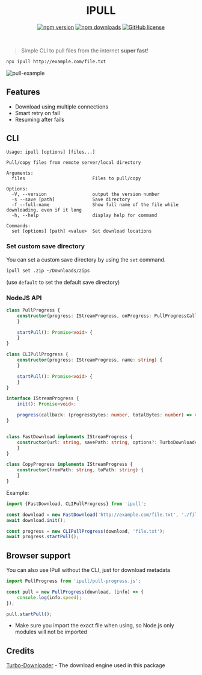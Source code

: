 <div align="center">
    <h1>IPULL</h1>
</div>

<div align="center">

[![npm version](https://badge.fury.io/js/ipull.svg)](https://badge.fury.io/js/ipull)
[![npm downloads](https://img.shields.io/npm/dt/ipull.svg)](https://www.npmjs.com/package/ipull)
[![GitHub license](https://img.shields.io/github/license/ido-pluto/ipull)](./LICENSE)

</div>
<br />

> Simple CLI to pull files from the internet **super fast**!

```bash
npx ipull http://example.com/file.txt
```

![pull-example](https://github.com/ido-pluto/ipull/blob/main/demo/pull-file.gif)

## Features

- Download using multiple connections
- Smart retry on fail
- Resuming after fails

## CLI

```
Usage: ipull [options] [files...]

Pull/copy files from remote server/local directory

Arguments:
  files                         Files to pull/copy

Options:
  -V, --version                 output the version number
  -s --save [path]              Save directory
  -f --full-name                Show full name of the file while downloading, even if it long
  -h, --help                    display help for command

Commands:
  set [options] [path] <value>  Set download locations
```

### Set custom save directory

You can set a custom save directory by using the `set` command.

```bash
ipull set .zip ~/Downloads/zips
```

(use `default` to set the default save directory)

### NodeJS API

```ts
class PullProgress {
    constructor(progress: IStreamProgress, onProgress: PullProgressCallback) {
    }

    startPull(): Promise<void> {
    }
}

class CLIPullProgress {
    constructor(progress: IStreamProgress, name: string) {
    }

    startPull(): Promise<void> {
    }
}

interface IStreamProgress {
    init(): Promise<void>;

    progress(callback: (progressBytes: number, totalBytes: number) => void): Promise<any>;
}


class FastDownload implements IStreamProgress {
    constructor(url: string, savePath: string, options?: TurboDownloaderOptions) {
    }
}

class CopyProgress implements IStreamProgress {
    constructor(fromPath: string, toPath: string) {
    }
}
```

Example:

```ts
import {FastDownload, CLIPullProgress} from 'ipull';

const download = new FastDownload('http://example.com/file.txt', './file.txt');
await download.init();

const progress = new CLIPullProgress(download, 'file.txt');
await progress.startPull();
```

## Browser support
You can also use IPull without the CLI, just for download metadata

```ts
import PullProgress from 'ipull/pull-progress.js';

const pull = new PullProgress(download, (info) => {
    console.log(info.speed);
});

pull.startPull();
```
- Make sure you import the exact file when using, so Node.js only modules will not be imported

## Credits

[Turbo-Downloader](https://www.npmjs.com/package/turbo-downloader) - The download engine used in this package
